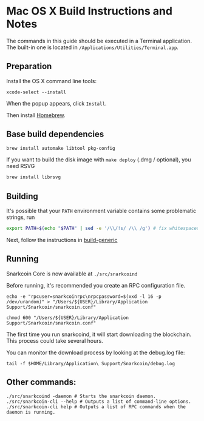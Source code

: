 Mac OS X Build Instructions and Notes
====================================
The commands in this guide should be executed in a Terminal application.
The built-in one is located in `/Applications/Utilities/Terminal.app`.

Preparation
-----------
Install the OS X command line tools:

`xcode-select --install`

When the popup appears, click `Install`.

Then install [Homebrew](https://brew.sh).

Base build dependencies
-----------------------

```bash
brew install automake libtool pkg-config
```

If you want to build the disk image with `make deploy` (.dmg / optional), you need RSVG
```bash
brew install librsvg
```

Building
--------

It's possible that your `PATH` environment variable contains some problematic strings, run
```bash
export PATH=$(echo "$PATH" | sed -e '/\\/!s/ /\\ /g') # fix whitespaces
```

Next, follow the instructions in [build-generic](build-generic.md)

Running
-------

Snarkcoin Core is now available at `./src/snarkcoind`

Before running, it's recommended you create an RPC configuration file.

    echo -e "rpcuser=snarkcoinrpc\nrpcpassword=$(xxd -l 16 -p /dev/urandom)" > "/Users/${USER}/Library/Application Support/Snarkcoin/snarkcoin.conf"

    chmod 600 "/Users/${USER}/Library/Application Support/Snarkcoin/snarkcoin.conf"

The first time you run snarkcoind, it will start downloading the blockchain. This process could take several hours.

You can monitor the download process by looking at the debug.log file:

    tail -f $HOME/Library/Application\ Support/Snarkcoin/debug.log

Other commands:
-------

    ./src/snarkcoind -daemon # Starts the snarkcoin daemon.
    ./src/snarkcoin-cli --help # Outputs a list of command-line options.
    ./src/snarkcoin-cli help # Outputs a list of RPC commands when the daemon is running.
